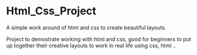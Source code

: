 # Html_Css_Project
A simple work around of html and css to create beautiful layouts.

Project to demostrate working with html and css, good for beginners to put up together their creative layouts to work in real life
using css, html ..
